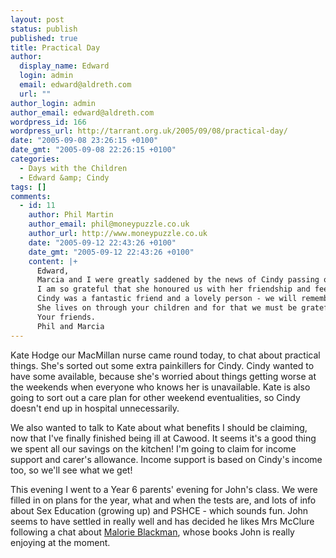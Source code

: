 ```yaml
---
layout: post
status: publish
published: true
title: Practical Day
author:
  display_name: Edward
  login: admin
  email: edward@aldreth.com
  url: ""
author_login: admin
author_email: edward@aldreth.com
wordpress_id: 166
wordpress_url: http://tarrant.org.uk/2005/09/08/practical-day/
date: "2005-09-08 23:26:15 +0100"
date_gmt: "2005-09-08 22:26:15 +0100"
categories:
  - Days with the Children
  - Edward &amp; Cindy
tags: []
comments:
  - id: 11
    author: Phil Martin
    author_email: phil@moneypuzzle.co.uk
    author_url: http://www.moneypuzzle.co.uk
    date: "2005-09-12 22:43:26 +0100"
    date_gmt: "2005-09-12 22:43:26 +0100"
    content: |+
      Edward,
      Marcia and I were greatly saddened by the news of Cindy passing on and our thoughts are with you, Toby, John and Rose.
      I am so grateful that she honoured us with her friendship and feel humbled by her bravery and dignity.
      Cindy was a fantastic friend and a lovely person - we will remember her with fond memories.
      She lives on through your children and for that we must be grateful.
      Your friends.
      Phil and Marcia
---
```


Kate Hodge our MacMillan nurse came round today, to chat about practical
things. She\'s sorted out some extra painkillers for Cindy. Cindy wanted
to have some available, because she\'s worried about things getting
worse at the weekends when everyone who knows her is unavailable. Kate
is also going to sort out a care plan for other weekend eventualities,
so Cindy doesn\'t end up in hospital unnecessarily.

We also wanted to talk to Kate about what benefits I should be claiming,
now that I\'ve finally finished being ill at Cawood. It seems it\'s a
good thing we spent all our savings on the kitchen! I\'m going to claim
for income support and carer\'s allowance. Income support is based on
Cindy\'s income too, so we\'ll see what we get!

This evening I went to a Year 6 parents\' evening for John\'s class. We
were filled in on plans for the year, what and when the tests are, and
lots of info about Sex Education (growing up) and PSHCE - which sounds
fun. John seems to have settled in really well and has decided he likes
Mrs McClure following a chat about [Malorie Blackman][1], whose books
John is really enjoying at the moment.



[1]: https://www.malorieblackman.co.uk/
